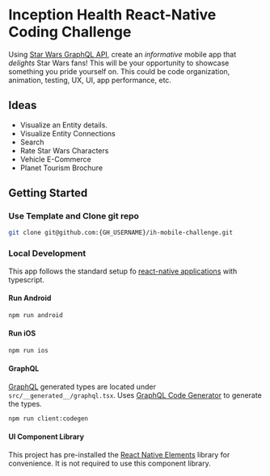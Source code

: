 # Inception Health React-Native Coding Challenge

Using [Star Wars GraphQL API](https://graphql.org/swapi-graphql), create an _informative_ mobile app that _delights_ Star Wars fans! This will be your opportunity to showcase something you pride yourself on. This could be code organization, animation, testing, UX, UI, app performance, etc. 

## Ideas

- Visualize an Entity details.
- Visualize Entity Connections
- Search
- Rate Star Wars Characters
- Vehicle E-Commerce
- Planet Tourism Brochure

## Getting Started

### Use Template and Clone git repo

```bash
git clone git@github.com:{GH_USERNAME}/ih-mobile-challenge.git
```

### Local Development

This app follows the standard setup fo [react-native applications](https://reactnative.dev/docs/0.66/environment-setup) with typescript.

#### Run Android

```bash
npm run android
```

#### Run iOS

```bash
npm run ios
```

#### GraphQL

[GraphQL](https://graphql.org/learn/) generated types are located under `src/__generated__/graphql.tsx`. Uses [GraphQL Code Generator](https://www.graphql-code-generator.com/docs/getting-started) to generate the types. 

```bash
npm run client:codegen
```

#### UI Component Library

This project has pre-installed the [React Native Elements](https://reactnativeelements.com/docs) library for convenience. It is not required to use this component library.
